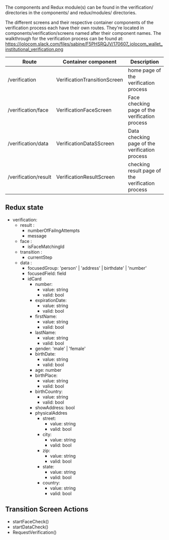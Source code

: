 The components and Redux module(s) can be found in the verification/ directories in the components/ and redux/modules/ directories.

The different screens and their respective container components of the verification process each have their own routes. They're located in components/verification/screens named after their component names. The walkthrough for the verification process can be found at:
https://jolocom.slack.com/files/sabine/F5PHSRQJV/170607_jolocom_wallet_institutional_verification.png

| Route                               | Container component           | Description                                           |
| ----------------------------------- | ----------------------------- | ----------------------------------------------------- |
| /verification                       | VerificationTransitionScreen  | home page of the verification process                 |
| /verification/face                  | VerificationFaceScreen        | Face checking page of the verification process        |
| /verification/data                  | VerificationDataSScreen       | Data checking page of the verification process        |
| /verification/result                | VerificationResultScreen      | checking result page of the verification process      |

Redux state
------------

* verification:
  * result :
    * numberOfFailngAttempts
    * message
  * face :
    * isFaceMatchingId
  * transition :
    * currentStep
  * data :
    * focusedGroup: 'person' | 'address' | birthdate' | 'number'
    * focusedField: field
    * idCard
      * number:
        * value: string
        * valid: bool
      * expirationDate:
        * value: string
        * valid: bool
      * firstName:
        * value: string
        * valid: bool
      * lastName:
        * value: string
        * valid: bool
      * gender: 'male' | 'female'
      * birthDate:
        * value: string
        * valid: bool
      * age: number
      * birthPlace:
        * value: string
        * valid: bool
      * birthCountry:
        * value: string
        * valid: bool
      * showAddress: bool
      * physicalAddres
        * street:
          * value: string
          * valid: bool
        * city:
          * value: string
          * valid: bool
        * zip:
          * value: string
          * valid: bool
        * state:
          * value: string
          * valid: bool
        * country:
          * value: string
          * valid: bool

Transition Screen Actions
-------------------------

* startFaceCheck()
* startDataCheck()
* RequestVerification()
